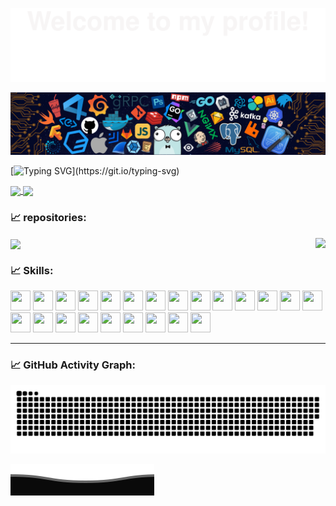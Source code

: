 ![Bottom_up](resources/Bottom_up.svg)

<!--   header-img -->
![header](resources/header.png)

<!--   Typing SVG -->
[![Typing SVG](https://readme-typing-svg.demolab.com??color=%2336BCF7&center=true&vCenter=true&font=Fira+Code&pause=1000&width=850&lines=Hi+there%F0%9F%91%8B%2CI+am+Ending%EF%BC%81;Welcome+to+My+Profile!)](https://git.io/typing-svg)

<!--   GitHub readme stats  -->
<a href="https://github.com/anuraghazra/github-readme-stats">
  <img height=200 align="center" src="https://github-readme-stats.vercel.app/api?username=Ending1995&show_icons=true&theme=radical#gh-dark-mode-only" />
</a>
<a href="https://github.com/anuraghazra/convoychat">
  <img height=200 align="center" src="https://github-readme-stats.vercel.app/api/top-langs?username=anuraghazra&theme=radical&layout=compact&langs_count=8&card_width=340" />
</a>

<!--   Readme Card  -->
### 📈 repositories:
<a href="https://github.com/Ending1995/Ending1995">
  <img align="center" src="https://github-readme-stats.vercel.app/api/pin/?username=Ending1995&repo=Ending1995&theme=radical&bg_color=30,e96443,904e95&title_color=fff&text_color=fff" />
</a>
<a href="https://github.com/Ending1995/Ending1995">
  <img align="right" src="https://github-readme-stats.vercel.app/api/pin/?username=Ending1995&repo=Ending1995&theme=radical&bg_color=30,e96443,904e95&title_color=fff&text_color=fff" />
</a>

<!--   Skills  -->
### 📈 Skills:
<a><img height="32" width="32" src="https://cdn.simpleicons.org/javascript" /></a>
<a><img height="32" width="32" src="https://cdn.simpleicons.org/jquery" /></a>
<a><img height="32" width="32" src="https://cdn.simpleicons.org/html5" /></a>
<a><img height="32" width="32" src="https://cdn.simpleicons.org/css3" /></a>
<a><img height="32" width="32" src="https://cdn.simpleicons.org/vuedotjs" /></a>
<a><img height="32" width="32" src="https://cdn.simpleicons.org/dotnet" /></a>
<a><img height="32" width="32" src="https://cdn.simpleicons.org/python" /></a>
<a><img height="32" width="32" src="https://cdn.simpleicons.org/c" /></a>
<a><img height="32" width="32" src="https://cdn.simpleicons.org/cplusplus" /></a>
<a><img height="32" width="32" src="https://cdn.simpleicons.org/spring" /></a>
<a><img height="32" width="32" src="https://cdn.simpleicons.org/springboot" /></a>
<a><img height="32" width="32" src="https://cdn.simpleicons.org/springsecurity" /></a>
<a><img height="32" width="32" src="https://cdn.simpleicons.org/apachetomcat" /></a>
<a><img height="32" width="32" src="https://cdn.simpleicons.org/linux" /></a>
<a><img height="32" width="32" src="https://cdn.simpleicons.org/intellijidea/" /></a>
<a><img height="32" width="32" src="https://cdn.simpleicons.org/eclipseide" /></a>
<a><img height="32" width="32" src="https://cdn.simpleicons.org/webstorm" /></a>
<a><img height="32" width="32" src="https://cdn.simpleicons.org/mysql" /></a>
<a><img height="32" width="32" src="https://cdn.simpleicons.org/oracle" /></a>
<a><img height="32" width="32" src="https://cdn.simpleicons.org/microsoftsqlserver" /></a>
<a><img height="32" width="32" src="https://cdn.simpleicons.org/redis" /></a>
<a><img height="32" width="32" src="https://cdn.simpleicons.org/shell" /></a>
<a><img height="32" width="32" src="https://cdn.simpleicons.org/notepadplusplus" /></a>


***

<!--   GitHub stats graph -->
### 📈 GitHub Activity Graph:
<picture>
  <source media="(prefers-color-scheme: dark)" srcset="https://raw.githubusercontent.com/Ending1995/Ending1995/output/github-contribution-grid-snake-dark.svg">
  <source media="(prefers-color-scheme: light)" srcset="https://raw.githubusercontent.com/Ending1995/Ending1995/output/github-contribution-grid-snake.svg">
  <img alt="github contribution grid snake animation" src="https://raw.githubusercontent.com/Ending1995/Ending1995/output/github-contribution-grid-snake.svg">
</picture>

![Bottom_down](resources/Bottom_down.svg)
